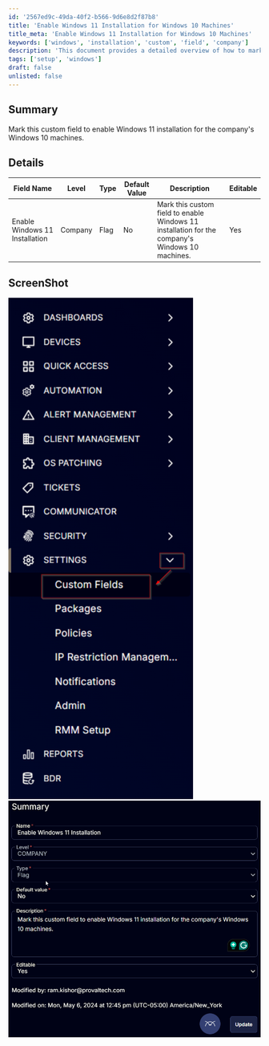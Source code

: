 ```yaml
---
id: '2567ed9c-49da-40f2-b566-9d6e8d2f87b8'
title: 'Enable Windows 11 Installation for Windows 10 Machines'
title_meta: 'Enable Windows 11 Installation for Windows 10 Machines'
keywords: ['windows', 'installation', 'custom', 'field', 'company']
description: 'This document provides a detailed overview of how to mark a custom field to enable Windows 11 installation on the company’s Windows 10 machines. It includes a table with field specifications and screenshots for better understanding.'
tags: ['setup', 'windows']
draft: false
unlisted: false
---
```

## Summary

Mark this custom field to enable Windows 11 installation for the company's Windows 10 machines.

## Details

| Field Name                           | Level  | Type | Default Value | Description                                                                 | Editable |
|--------------------------------------|--------|------|---------------|-----------------------------------------------------------------------------|----------|
| Enable Windows 11 Installation       | Company| Flag | No            | Mark this custom field to enable Windows 11 installation for the company's Windows 10 machines. | Yes      |

## ScreenShot

![Image 1](../../../static/img/Company---Enable-Windows-11-Installation/image_1.png)  
![Image 2](../../../static/img/Company---Enable-Windows-11-Installation/image_2.png)












